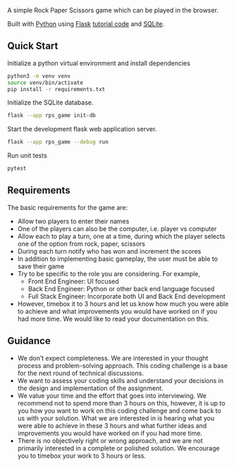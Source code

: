 A simple Rock Paper Scissors game which can be played in the browser.

Built with [Python](https://www.python.org/) using [Flask](https://flask.palletsprojects.com/en/2.2.x/installation/) [tutorial code](https://github.com/pallets/flask/tree/main/examples/tutorial) and [SQLite](https://www.sqlite.org/index.html).

## Quick Start

Initialize a python virtual environment and install dependencies
```bash
python3 -m venv venv
source venv/bin/activate
pip install -r requirements.txt
```

Initialize the SQLite database.
```bash
flask --app rps_game init-db
```

Start the development flask web application server.
```bash
flask --app rps_game --debug run
```

Run unit tests
```bash
pytest
```

## Requirements

The basic requirements for the game are:
- Allow two players to enter their names
- One of the players can also be the computer, i.e. player vs computer
- Allow each to play a turn, one at a time, during which the player selects one of the option
from rock, paper, scissors
- During each turn notify who has won and increment the scores
- In addition to implementing basic gameplay, the user must be able to save their game
- Try to be specific to the role you are considering. For example,
    - Front End Engineer: UI focused
    - Back End Engineer: Python or other back end language focused
    - Full Stack Engineer: Incorporate both UI and Back End development
- However, timebox it to 3 hours and let us know how much you were able to achieve and what improvements you would have worked on if you had more time. We would like to read your documentation on this.

## Guidance

- We don’t expect completeness. We are interested in your thought process and problem-solving approach. This coding challenge is a base for the next round of technical discussions.
- We want to assess your coding skills and understand your decisions in the design and implementation of the assignment.
- We value your time and the effort that goes into interviewing. We recommend not to spend more than 3 hours on this, however, it is up to you how you want to work on this coding challenge and come back to us with your solution. What we are interested in is hearing what you were able to achieve in these 3 hours and what further ideas and improvements you would have worked on if you had more time.
- There is no objectively right or wrong approach, and we are not primarily interested in a complete or polished solution. We encourage you to timebox your work to 3 hours or less.